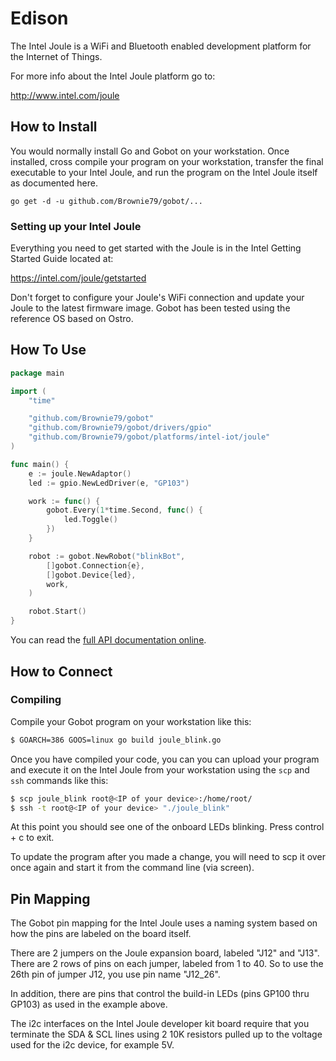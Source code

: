 # Edison

The Intel Joule is a WiFi and Bluetooth enabled development platform for the Internet of Things.

For more info about the Intel Joule platform go to:

http://www.intel.com/joule

## How to Install

You would normally install Go and Gobot on your workstation. Once installed, cross compile your program on your workstation, transfer the final executable to your Intel Joule, and run the program on the Intel Joule itself as documented here.

```
go get -d -u github.com/Brownie79/gobot/...
```

### Setting up your Intel Joule

Everything you need to get started with the Joule is in the Intel Getting Started Guide located at:

https://intel.com/joule/getstarted

Don't forget to configure your Joule's WiFi connection and update your Joule to the latest firmware image. Gobot has been tested using the reference OS based on Ostro.

## How To Use


```go
package main

import (
	"time"

	"github.com/Brownie79/gobot"
	"github.com/Brownie79/gobot/drivers/gpio"
	"github.com/Brownie79/gobot/platforms/intel-iot/joule"
)

func main() {
	e := joule.NewAdaptor()
	led := gpio.NewLedDriver(e, "GP103")

	work := func() {
		gobot.Every(1*time.Second, func() {
			led.Toggle()
		})
	}

	robot := gobot.NewRobot("blinkBot",
		[]gobot.Connection{e},
		[]gobot.Device{led},
		work,
	)

	robot.Start()
}
```

You can read the [full API documentation online](http://godoc.org/github.com/Brownie79/gobot).

## How to Connect

### Compiling

Compile your Gobot program on your workstation like this:

```bash
$ GOARCH=386 GOOS=linux go build joule_blink.go
```

Once you have compiled your code, you can you can upload your program and execute it on the Intel Joule from your workstation using the `scp` and `ssh` commands like this:

```bash
$ scp joule_blink root@<IP of your device>:/home/root/
$ ssh -t root@<IP of your device> "./joule_blink"
```

At this point you should see one of the onboard LEDs blinking. Press control + c
to exit.

To update the program after you made a change, you will need to scp it
over once again and start it from the command line (via screen).

## Pin Mapping

The Gobot pin mapping for the Intel Joule uses a naming system based on how the pins are labeled on the board itself.

There are 2 jumpers on the Joule expansion board, labeled "J12" and "J13". There are 2 rows of pins on each jumper, labeled from 1 to 40. So to use the 26th pin of jumper J12, you use pin name "J12_26".

In addition, there are pins that control the build-in LEDs (pins GP100 thru GP103) as used in the example above.

The i2c interfaces on the Intel Joule developer kit board require that you terminate the SDA & SCL lines using 2 10K resistors pulled up to the voltage used for the i2c device, for example 5V.
